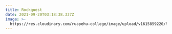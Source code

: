 ```yaml
---
title: Rockquest
date: 2021-09-20T03:18:38.337Z
image: >-
  https://res.cloudinary.com/ruapehu-college/image/upload/v1615859220/ROCKQUEST_-_Flower_Of_Hades_-_National_Top_25_Bands_vkwuhb.jpg
---
```


